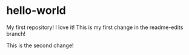 # hello-world
My first repository!
I love it!
This is my first change in the readme-edits branch!

This is the second change!
